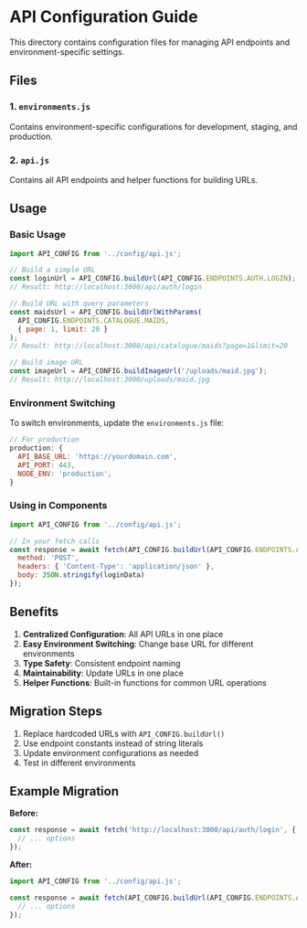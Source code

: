 # API Configuration Guide

This directory contains configuration files for managing API endpoints and environment-specific settings.

## Files

### 1. `environments.js`
Contains environment-specific configurations for development, staging, and production.

### 2. `api.js`
Contains all API endpoints and helper functions for building URLs.

## Usage

### Basic Usage

```javascript
import API_CONFIG from '../config/api.js';

// Build a simple URL
const loginUrl = API_CONFIG.buildUrl(API_CONFIG.ENDPOINTS.AUTH.LOGIN);
// Result: http://localhost:3000/api/auth/login

// Build URL with query parameters
const maidsUrl = API_CONFIG.buildUrlWithParams(
  API_CONFIG.ENDPOINTS.CATALOGUE.MAIDS, 
  { page: 1, limit: 20 }
);
// Result: http://localhost:3000/api/catalogue/maids?page=1&limit=20

// Build image URL
const imageUrl = API_CONFIG.buildImageUrl('/uploads/maid.jpg');
// Result: http://localhost:3000/uploads/maid.jpg
```

### Environment Switching

To switch environments, update the `environments.js` file:

```javascript
// For production
production: {
  API_BASE_URL: 'https://yourdomain.com',
  API_PORT: 443,
  NODE_ENV: 'production',
}
```

### Using in Components

```javascript
import API_CONFIG from '../config/api.js';

// In your fetch calls
const response = await fetch(API_CONFIG.buildUrl(API_CONFIG.ENDPOINTS.AUTH.LOGIN), {
  method: 'POST',
  headers: { 'Content-Type': 'application/json' },
  body: JSON.stringify(loginData)
});
```

## Benefits

1. **Centralized Configuration**: All API URLs in one place
2. **Easy Environment Switching**: Change base URL for different environments
3. **Type Safety**: Consistent endpoint naming
4. **Maintainability**: Update URLs in one place
5. **Helper Functions**: Built-in functions for common URL operations

## Migration Steps

1. Replace hardcoded URLs with `API_CONFIG.buildUrl()`
2. Use endpoint constants instead of string literals
3. Update environment configurations as needed
4. Test in different environments

## Example Migration

**Before:**
```javascript
const response = await fetch('http://localhost:3000/api/auth/login', {
  // ... options
});
```

**After:**
```javascript
import API_CONFIG from '../config/api.js';

const response = await fetch(API_CONFIG.buildUrl(API_CONFIG.ENDPOINTS.AUTH.LOGIN), {
  // ... options
});
``` 